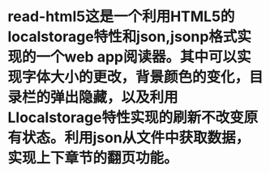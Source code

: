 # read-html5这是一个利用HTML5的localstorage特性和json,jsonp格式实现的一个web app阅读器。其中可以实现字体大小的更改，背景颜色的变化，目录栏的弹出隐藏，以及利用Llocalstorage特性实现的刷新不改变原有状态。利用json从文件中获取数据，实现上下章节的翻页功能。
